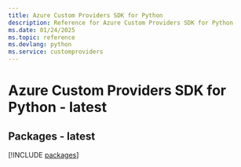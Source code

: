 ```yaml
---
title: Azure Custom Providers SDK for Python
description: Reference for Azure Custom Providers SDK for Python
ms.date: 01/24/2025
ms.topic: reference
ms.devlang: python
ms.service: customproviders
---
```

# Azure Custom Providers SDK for Python - latest
## Packages - latest
[!INCLUDE [packages](custom-providers-index.md)]